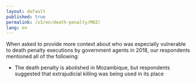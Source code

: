 ```yaml
---
layout: default
published: true
permalink: /v3/en/death-penalty/MOZ/
lang: en
---
```


When asked to provide more context about who was especially vulnerable to death penalty executions by government agents in 2018, our respondents mentioned all of the following:
-	The death penalty is abolished in Mozambique, but respondents suggested that extrajudicial killing was being used in its place

